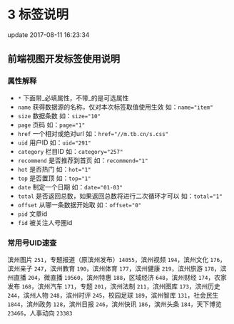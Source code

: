 # 3 标签说明

update 2017-08-11 16:23:34

## 前端视图开发标签使用说明

### 属性解释

* `*` 下面带_必填属性，不带_的是可选属性
* `name` 获得数据源的名称，仅对本次标签取值使用生效 如：`name="item"`
* `size` 数据条数 如：`size="10"`
* `page` 页码 如：`page="1"`
* `href` 一个相对或绝对url 如：`href="//m.tb.cn/s.css"`
* `uid` 用户ID 如：`uid="291"`
* `category` 栏目ID 如：`category="257"`
* `recommend` 是否推荐到首页 如：`recommend="1"`
* `hot` 是否热门 如：`hot="1"`
* `top` 是否置顶 如：`top="1"`
* `date` 制定一个日期 如：`date="01-03"`
* `total` 是否返回总数，如果返回总数将进行二次循环才可以 如：`total="1"`
* `offset` 从哪一条数据开始取 如：`offset="0"`
* `pid` 文章id
* `fid` 被关注人号圈id

### 常用号UID速查

滨州图片 `251`，专题报道（原滨州发布）`14055`，滨州视频 `194`，滨州文化 `176`，滨州亲子 `247`，滨州教育 `190`，滨州体育 `177`，滨州健康 `219`，滨州旅游 `178`，滨州直播 `204`，微直播 `19560`，滨州特惠 `188`，区域经济 `648`，滨州财经 `174`，农家发布 `168`，滨州汽车 `171`，专题 `201`，滨州法制 `211`，滨州图库 `173`，滨州历史 `244`，滨州人物 `248`，滨州时评 `245`，校园足球 `189`，滨州智库 `131`，社会民生 `1844`，滨州政务 `128`，滨州日报 `246`，滨州快讯 `186`，滨州头条 `184`，天下博览 `23466`，人事动向 `23383`

